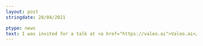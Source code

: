 ```yaml
---
layout: post
stringdate: 28/04/2021

ptype: news
text: I was invited for a talk at <a href="https://valeo.ai">Valeo.ai</a> on CoMoGAN. Thanks for the invitation!
---
```

